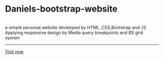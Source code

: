 # Daniels-bootstrap-website
<br>
a simple personal website developed by HTML
,CSS,Bootstrap and JS Applying responsive 
design by Media query breakpoints and BS 
grid sysrem
<br>
<hr>
<a href=" https://alhassan73.github.io/Daniels-bootstrap-website/">Visit now</a>
